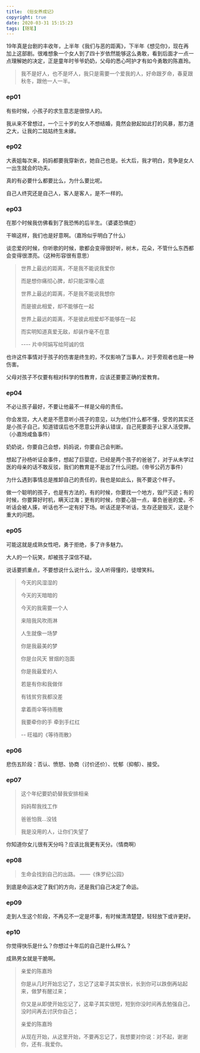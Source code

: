 ```yaml
---
title: 《俗女养成记》
copyright: true
date: 2020-03-31 15:15:23
tags: [随笔]
---
```


19年真是台剧的丰收年，上半年《我们与恶的距离》，下半年《想见你》，现在再加上这部剧。很难想象一个女人到了四十岁依然能够这么勇敢，看到后面才一点一点理解她的决定，正是童年时爷爷奶奶，父母的悉心呵护才有如今勇敢的陈嘉玲。

> 我不是好人，也不是坏人，我只是需要一个爱我的人，好命跟歹命，春夏跟秋冬，跟他一人一半。

<!--more-->

### ep01

有些时候，小孩子的求生意志是很惊人的。

我从来不曾想过，一个三十岁的女人不想结婚，竟然会掀起如此打的风暴，那力道之大，让我的二姑姑终生未嫁。

### ep02

大表姐每次来，妈妈都要我穿新衣，她自己也是。长大后，我才明白，竞争是女人一出生就会的功夫。

真的有必要什么都要比么，为什么要比呢。

自己人终究还是自己人，客人是客人，是不一样的。

### ep03

在那个时候我仿佛看到了我恐怖的后半生。（婆婆恐惧症）

干嘛这样，我们也是好意啊。（嘉玲似乎明白了什么）

谈恋爱的时候，你听歌的时候，歌都会变得很好听，树木，花朵，不管什么东西都会变得很漂亮。（这种形容很有意思）

> 世界上最远的距离，不是我不能说我爱你
>
> 而是想你痛彻心脾，却只能深埋心底
>
> 世界上最远的距离，不是我不能说我想你
>
> 而是彼此相爱，却不能够在一起
>
> 世界上最远的距离，不是彼此相爱却不能够在一起
>
> 而实明知道真爱无敌，却装作毫不在意
>
> ---- 片中阿娟写给阿诚的信

也许这件事情对于孩子的伤害是终生的，不仅影响了当事人，对于旁观者也是一种伤害。

父母对孩子不仅要有相对科学的性教育，应该还要要正确的爱教育。

### ep04

不必让孩子最好，不要让他最不一样是父母的责任。

你会发现，大人老是不愿意听小孩子的意见，以为他们什么都不懂，受苦的其实还是小孩子自己，知道错误后也不愿意公开承认错误，自己死要面子让家人活受罪。（小嘉玲咸鱼事件）

奶奶说，你要自己会想，妈妈说，你要自己会判断。

想起了孙杨听证会事件，想起了巨婴症，已经是两个孩子的爸爸了，对于从未学过医的母亲的话不敢反驳，我们的教育是不是出了什么问题。（帝爷公药方事件）

为什么遇到事情总是推卸自己的责任的，我也是如此么，我不要这个样子。

做一个聪明的孩子，也是有方法的，有的时候，你要找一个地方，毁尸灭迹；有的时候，你要算好时机，瞒天过海；更有的时候，你要心狠一点，辜负爸爸的爱。不听话会被人揍，听话也不一定有好下场。听话还是不听话，生存还是毁灭，这是个重大的问题。

### ep05

可能这就是成熟女性吧，勇于拒绝，多了许多魅力。

大人的一个玩笑，却被孩子深信不疑。

说话要抓重点，不要想说什么说什么，没人听得懂的，徒增笑料。

> 今天的风湿湿的
>
> 今天的天暗暗的
>
> 今天的我需要一个人
>
> 来陪我风吹雨淋
>
> 人生就像一场梦
>
> 你是我最美的梦
>
> 你是台风天 冒烟的泡面
>
> 你是我最爱的人
>
> 若是有你和我做伴
>
> 有钱贫穷我都没差
>
> 拿着雨伞等待雨散
>
> 我要牵你的手 牵到手红红
>
> -- 旺福的《等待雨散》

### ep06

悲伤五阶段：否认、愤怒、协商（讨价还价）、忧郁（抑郁）、接受。

### ep07

> 这个年纪要奶奶替我安排相亲
>
> 妈妈帮我找工作
>
> 爸爸怕我...没钱
>
> 我是没用的人，让你们失望了

你知道你女儿很有天分吗？应该比我更有天分。（情商啊）

### ep08

> 生命会找到自己的出路。	——《侏罗纪公园》

到底是命运决定了我们的方向，还是我们自己决定了命运。

### ep09

走到人生这个阶段，不再见不一定是坏事，有时候清清楚楚，轻轻放下或许更好。

### ep10

你觉得快乐是什么？你想过十年后的自己是什么样么？

成熟男女就是干脆啊。

> 亲爱的陈嘉玲
>
> 你是从几时开始忘记了，忘记了这辈子其实很长，长到你可以跌倒再站起来，做梦有醒过来；
>
> 你又是从即使开始忘记了，这辈子其实很短，短到你没时间再去勉强自己，没时间再去讨厌你自己；
>
> 亲爱的陈嘉玲
>
> 从现在开始，从这里开始，不要再忘记了，我想要对你说：对不起，谢谢你，还有..我爱你。